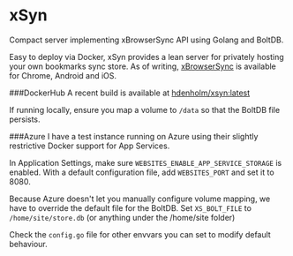 # xSyn
Compact server implementing xBrowserSync API using Golang and BoltDB.

Easy to deploy via Docker, xSyn provides a lean server for privately hosting your own bookmarks sync store. As of writing, [xBrowserSync](https://www.xbrowsersync.org/) is available for Chrome, Android and iOS. 

###DockerHub
A recent build is available at [hdenholm/xsyn:latest](https://hub.docker.com/r/hdenholm/xsyn/)

If running locally, ensure you map a volume to `/data` so that the BoltDB file persists.

###Azure
I have a test instance running on Azure using their slightly restrictive Docker support for App Services. 

In Application Settings, make sure `WEBSITES_ENABLE_APP_SERVICE_STORAGE` is enabled. With a default configuration file, add `WEBSITES_PORT` and set it to 8080. 

Because Azure doesn't let you manually configure volume mapping, we have to override the default file for the BoltDB. Set `XS_BOLT_FILE` to `/home/site/store.db` (or anything under the /home/site folder)

Check the `config.go` file for other envvars you can set to modify default behaviour.